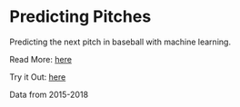 # Predicting Pitches
Predicting the next pitch in baseball with machine learning.

Read More: [here](https://medium.com/towards-artificial-intelligence/baseball-pitch-prediction-e1da2a0a8b30)

Try it Out: [here](https://shafinh.shinyapps.io/Pitch-Prediction/)

Data from 2015-2018
